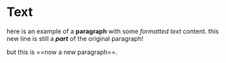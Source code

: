 # Text

here is an example of a **paragraph** with some _formatted text_ content.
this new line is still a **_part_** of the original paragraph!

but this is ==now a new paragraph==.